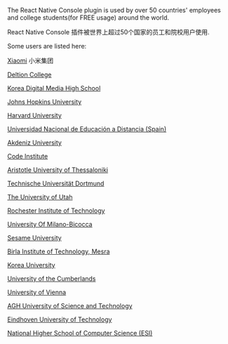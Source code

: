 [//]: # (title: Users)

The React Native Console plugin is used by over 50 countries' employees and college students(for FREE usage) around the world.

React Native Console 插件被世界上超过50个国家的员工和院校用户使用.

Some users are listed here:

[Xiaomi](https://www.mi.com/global/) 小米集团

[Deltion College](https://www.deltion.nl/)

[Korea Digital Media High School](https://www.dimigo.hs.kr/)

[Johns Hopkins University](https://www.jhu.edu)

[Harvard University](https://www.harvard.edu)

[Universidad Nacional de Educación a Distancia (Spain)](https://www.uned.es/)

[Akdeniz University](http://eng.akdeniz.edu.tr/)

[Code Institute](https://codeinstitute.net/)

[Aristotle University of Thessaloniki](https://www.auth.gr/en)

[Technische Uni­ver­si­tät Dort­mund](https://www.tu-dortmund.de/en/)

[The University of Utah](https://www.utah.edu/)

[Rochester Institute of Technology](https://www.rit.edu/)

[University Of Milano-Bicocca](https://en.unimib.it/)

[Sesame University](https://universitesesame.com/)

[Birla Institute of Technology, Mesra](https://bitmesra.ac.in/)

[Korea University](http://www.korea.edu/)

[University of the Cumberlands](https://www.ucumberlands.edu/)

[University of Vienna](https://www.univie.ac.at/en/)

[AGH University of Science and Technology](https://www.agh.edu.pl/en/)

[Eindhoven University of Technology](https://www.tue.nl/en/)

[National Higher School of Computer Science (ESI)](https://www.esi.dz/)


